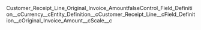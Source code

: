<?xml version="1.0" encoding="UTF-8"?><CustomMetadata xmlns="http://soap.sforce.com/2006/04/metadata" xmlns:xsi="http://www.w3.org/2001/XMLSchema-instance" xmlns:xsd="http://www.w3.org/2001/XMLSchema"><label>Customer_Receipt_Line_Original_Invoice_Amount</label><protected>false</protected><values><field>Control_Field_Definition__c</field><value xsi:type="xsd:string">Currency__c</value></values><values><field>Entity_Definition__c</field><value xsi:type="xsd:string">Customer_Receipt_Line__c</value></values><values><field>Field_Definition__c</field><value xsi:type="xsd:string">Original_Invoice_Amount__c</value></values><values><field>Scale__c</field><value xsi:nil="true"/></values></CustomMetadata>